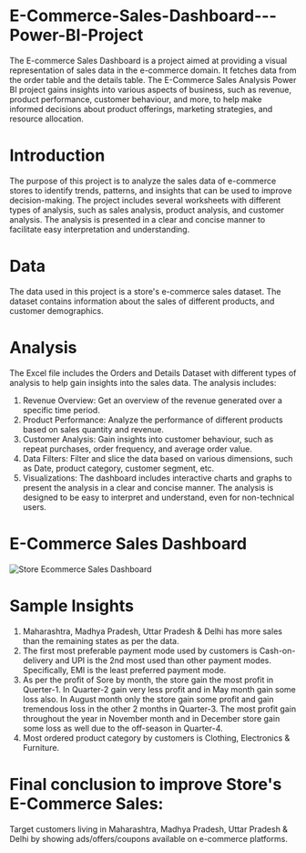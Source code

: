 # E-Commerce-Sales-Dashboard---Power-BI-Project
The E-commerce Sales Dashboard is a project aimed at providing a visual representation of sales data in the e-commerce domain. It fetches data from the order table and the details table. The E-Commerce Sales Analysis Power BI project gains insights into various aspects of business, such as revenue, product performance, customer behaviour, and more, to help make informed decisions about product offerings, marketing strategies, and resource allocation.

# Introduction
The purpose of this project is to analyze the sales data of e-commerce stores to identify trends, patterns, and insights that can be used to improve decision-making. The project includes several worksheets with different types of analysis, such as sales analysis, product analysis, and customer analysis. The analysis is presented in a clear and concise manner to facilitate easy interpretation and understanding.

# Data
The data used in this project is a store's e-commerce sales dataset. The dataset contains information about the sales of different products, and customer demographics. 

# Analysis
The Excel file includes the Orders and Details Dataset with different types of analysis to help gain insights into the sales data. The analysis includes:
1. Revenue Overview: Get an overview of the revenue generated over a specific time period.
2. Product Performance: Analyze the performance of different products based on sales quantity and revenue.
3. Customer Analysis: Gain insights into customer behaviour, such as repeat purchases, order frequency, and average order value.
4. Data Filters: Filter and slice the data based on various dimensions, such as Date, product category, customer segment, etc.
5. Visualizations: The dashboard includes interactive charts and graphs to present the analysis in a clear and concise manner. The analysis is designed to be easy to interpret and understand, even for non-technical users.

# E-Commerce Sales Dashboard
![Store Ecommerce Sales Dashboard](https://github.com/Rupalihirdekar/E-Commerce-Sales-Dashboard---Power-BI-Project-/assets/121499040/edb97ac1-a580-4d53-9bab-77ccd221b54a)

# Sample Insights
1. Maharashtra, Madhya Pradesh, Uttar Pradesh & Delhi has more sales than the remaining states as per the data.
2. The first most preferable payment mode used by customers is Cash-on-delivery and UPI is the 2nd most used than other payment modes. Specifically, EMI is the least preferred payment mode.
3. As per the profit of Sore by month, the store gain the most profit in Querter-1. In Quarter-2 gain very less profit and in May month gain some loss also. In August month only the store gain some profit and gain tremendous loss in the other 2 months in Quarter-3. The most profit gain throughout the year in November month and in December store gain some loss as well due to the off-season in Quarter-4.
5. Most ordered product category by customers is Clothing, Electronics & Furniture.
  
# Final conclusion to improve Store's E-Commerce Sales:
Target customers living in Maharashtra, Madhya Pradesh, Uttar Pradesh & Delhi by showing ads/offers/coupons available on e-commerce platforms.
